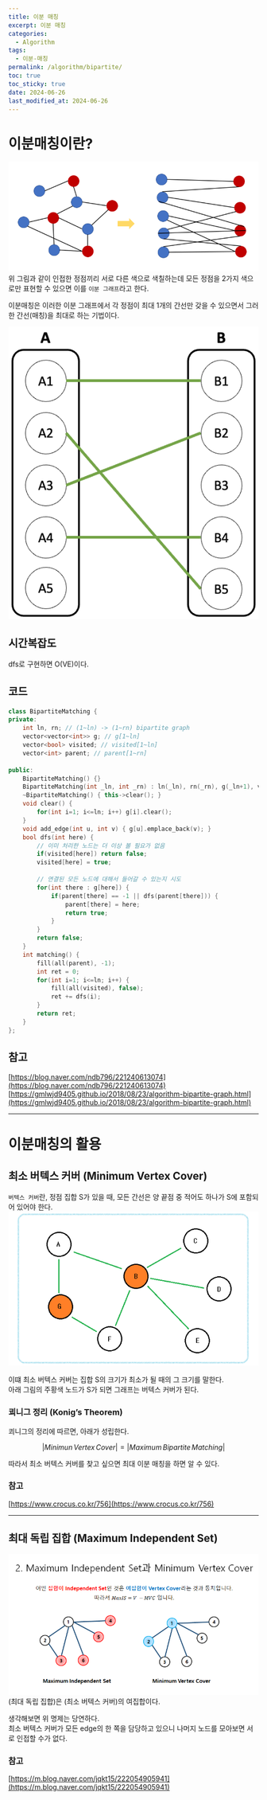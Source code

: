 ```yaml
---
title: 이분 매칭
excerpt: 이분 매칭
categories:
  - Algorithm
tags:
  - 이분-매칭
permalink: /algorithm/bipartite/
toc: true
toc_sticky: true
date: 2024-06-26
last_modified_at: 2024-06-26
---
```

# 이분매칭이란?
![](/assets/images/posts_img/Pasted%20image%2020240703143547.png)
위 그림과 같이 인접한 정점끼리 서로 다른 색으로 색칠하는데 모든 정점을 2가지 색으로만 표현할 수 있으면 이를 `이분 그래프`라고 한다.

이분매칭은 이러한 이분 그래프에서 각 정점이 최대 1개의 간선만 갖을 수 있으면서 그러한 간선(매칭)을 최대로 하는 기법이다.

![](assets/images/posts_img/Pasted%20image%2020240703143511.png)

## 시간복잡도
dfs로 구현하면 O(VE)이다.

## 코드
```cpp
class BipartiteMatching {
private:
    int ln, rn; // (1~ln) -> (1~rn) bipartite graph
    vector<vector<int>> g; // g[1~ln]
    vector<bool> visited; // visited[1~ln]
    vector<int> parent; // parent[1~rn]

public:
    BipartiteMatching() {}
    BipartiteMatching(int _ln, int _rn) : ln(_ln), rn(_rn), g(_ln+1), visited(_ln+1), parent(_rn+1) {}
    ~BipartiteMatching() { this->clear(); }
    void clear() {
        for(int i=1; i<=ln; i++) g[i].clear();
    }
    void add_edge(int u, int v) { g[u].emplace_back(v); }
    bool dfs(int here) {
        // 이미 처리한 노드는 더 이상 볼 필요가 없음
        if(visited[here]) return false;
        visited[here] = true;

        // 연결된 모든 노드에 대해서 들어갈 수 있는지 시도
        for(int there : g[here]) {
            if(parent[there] == -1 || dfs(parent[there])) {
                parent[there] = here;
                return true;
            }
        }
        return false;
    }
    int matching() {
        fill(all(parent), -1);
        int ret = 0;
        for(int i=1; i<=ln; i++) {
            fill(all(visited), false);
            ret += dfs(i);
        }
        return ret;
    }
};
```
## 참고
[https://blog.naver.com/ndb796/221240613074](https://blog.naver.com/ndb796/221240613074)
[https://gmlwjd9405.github.io/2018/08/23/algorithm-bipartite-graph.html](https://gmlwjd9405.github.io/2018/08/23/algorithm-bipartite-graph.html)


---
# 이분매칭의 활용
## 최소 버텍스 커버 (Minimum Vertex Cover)
`버텍스 커버`란, 정점 집합 S가 있을 때, 모든 간선은 양 끝점 중 적어도 하나가 S에 포함되어 있어야 한다.
![](/assets/images/posts_img/Pasted%20image%2020240703143731.png)

이떄 최소 버텍스 커버는 집합 S의 크기가 최소가 될 때의 그 크기를 말한다.  
아래 그림의 주황색 노드가 S가 되면 그래프는 버텍스 커버가 된다.  
### 쾨니그 정리 (Konig’s Theorem)

쾨니그의 정리에 따르면, 아래가 성립한다.

$$|Minimun \,Vertex \,Cover| = |Maximum \,Bipartite \,Matching|$$

따라서 최소 버텍스 커버를 찾고 싶으면 최대 이분 매칭을 하면 알 수 있다.

### 참고
[https://www.crocus.co.kr/756](https://www.crocus.co.kr/756)


---

## 최대 독립 집합 (Maximum Independent Set)

![](/assets/images/posts_img/Pasted%20image%2020240703143857.png)
(최대 독립 집합)은 (최소 버텍스 커버)의 여집합이다.

생각해보면 위 명제는 당연하다.  
최소 버텍스 커버가 모든 edge의 한 쪽을 담당하고 있으니 나머지 노드를 모아보면 서로 인접할 수가 없다.

### 참고
[https://m.blog.naver.com/jqkt15/222054905941](https://m.blog.naver.com/jqkt15/222054905941)